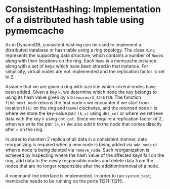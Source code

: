 # ConsistentHashing: Implementation of a distributed hash table using pymemcache
As in DynamoDB, consistent hashing can be used to implement a distributed database or hash table using a ring topology. The class `Ring` represents the supporting data structure, which contains a number of `Node`s along with their locations on the ring. Each `Node` is a memcache instance along with a set of keys which have been stored in that instance. For simplicity, virtual nodes are not implemented and the replication factor is set to 2.

Assume that we are given a ring with size `N` in which several nodes have been added. Given a key `k`, we determine which node the key belongs to using its hash value given by `h(k)=murmur3_32(k)%N`. The function `find_next_node` returns the first node `n` we encounter if we start from location `h(k)` on the ring and travel clockwise, and the returned node `n` is where we store the key-value pair `(k,v)` using `dht_set` or where we retrieve data with the key `k` using `dht_get`. Since we require a replication factor of 2, when we write the pair `(k,v)` we also add it to the node that comes directly after `n` on the ring.

In order to maintain 2 replica of all data in a consistent manner, data reorganizing is required when a new node is being added via `add_node` or when a node is being deleted via `remove_node`. Such reorganization is achieved by inspecting where the hash value of the affected keys fall on the ring, add data to the newly responsible nodes and delete data from the nodes that are no longer responsible after the addition/removal of a node.

A command line interface is implemented. In order to run `system_test`, memcache needs to be running on the ports 11211-11215.
